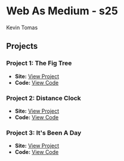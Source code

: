 # Web As Medium - s25

Kevin Tomas

## Projects

### Project 1: The Fig Tree

- **Site:** [View Project](https://kevin-tomas.github.io/The-Fig-Tree-Final/)
- **Code:** [View Code](./p1-responsive-system/)

### Project 2: Distance Clock

- **Site:** [View Project](https://kevin-tomas.github.io/DistanceClock/)
- **Code:** [View Code](./p2-friction/)

### Project 3: It's Been A Day

- **Site:** [View Project](https://kevin-tomas.github.io/ItsBeenADay/)
- **Code:** [View Code](./p3-open-project/)
